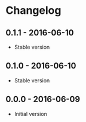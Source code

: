 # Changelog

## 0.1.1 - 2016-06-10

- Stable version

## 0.1.0 - 2016-06-10

- Stable version

## 0.0.0 - 2016-06-09

- Initial version
